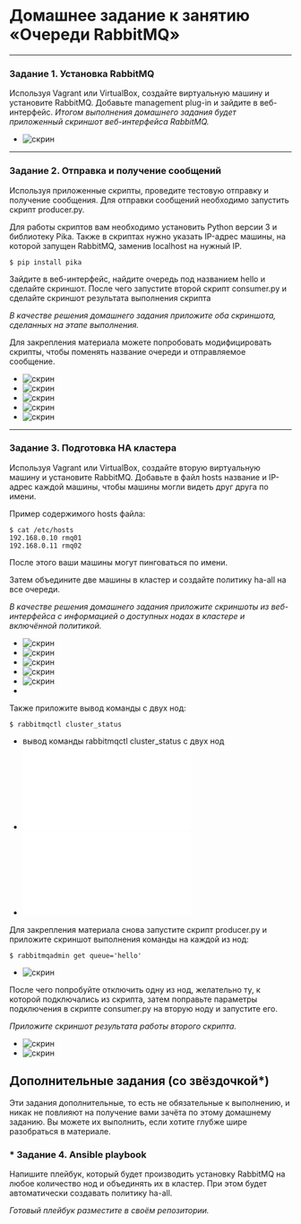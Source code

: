# Домашнее задание к занятию  «Очереди RabbitMQ»

---

### Задание 1. Установка RabbitMQ

Используя Vagrant или VirtualBox, создайте виртуальную машину и установите RabbitMQ.
Добавьте management plug-in и зайдите в веб-интерфейс.
*Итогом выполнения домашнего задания будет приложенный скриншот веб-интерфейса RabbitMQ.*

* ![скрин](img/hw-11-04/1.png)
---

### Задание 2. Отправка и получение сообщений

Используя приложенные скрипты, проведите тестовую отправку и получение сообщения.
Для отправки сообщений необходимо запустить скрипт producer.py.

Для работы скриптов вам необходимо установить Python версии 3 и библиотеку Pika.
Также в скриптах нужно указать IP-адрес машины, на которой запущен RabbitMQ, заменив localhost на нужный IP.

```shell script
$ pip install pika
```

Зайдите в веб-интерфейс, найдите очередь под названием hello и сделайте скриншот.
После чего запустите второй скрипт consumer.py и сделайте скриншот результата выполнения скрипта

*В качестве решения домашнего задания приложите оба скриншота, сделанных на этапе выполнения.*

Для закрепления материала можете попробовать модифицировать скрипты, чтобы поменять название очереди и отправляемое сообщение.
* ![скрин](img/hw-11-04/2-1.png)
* ![скрин](img/hw-11-04/2-2.png)
* ![скрин](img/hw-11-04/2-3.png)
* ![скрин](img/hw-11-04/2-4.png)
* ![скрин](img/hw-11-04/2-5.png)
---

### Задание 3. Подготовка HA кластера

Используя Vagrant или VirtualBox, создайте вторую виртуальную машину и установите RabbitMQ.
Добавьте в файл hosts название и IP-адрес каждой машины, чтобы машины могли видеть друг друга по имени.

Пример содержимого hosts файла:
```shell script
$ cat /etc/hosts
192.168.0.10 rmq01
192.168.0.11 rmq02
```
После этого ваши машины могут пинговаться по имени.

Затем объедините две машины в кластер и создайте политику ha-all на все очереди.

*В качестве решения домашнего задания приложите скриншоты из веб-интерфейса с информацией о доступных нодах в кластере и включённой политикой.*
* ![скрин](img/hw-11-04/3-1.png)
* ![скрин](img/hw-11-04/3-2.png)
* ![скрин](img/hw-11-04/3-3.png)
* ![скрин](img/hw-11-04/3-4.png)
* ![скрин](img/hw-11-04/3-5.png)
* 
Также приложите вывод команды с двух нод:

```shell script
$ rabbitmqctl cluster_status
```
* вывод команды rabbitmqctl cluster_status с двух нод
* ![cluster_status (s-elk)](img/hw-11-04/s-elk.txt)
* ![cluster_status (s-vm)](img/hw-11-04/s-vm.txt)

Для закрепления материала снова запустите скрипт producer.py и приложите скриншот выполнения команды на каждой из нод:

```shell script
$ rabbitmqadmin get queue='hello'
```
* ![скрин](img/hw-11-04/3-6.png)

После чего попробуйте отключить одну из нод, желательно ту, к которой подключались из скрипта, затем поправьте параметры подключения в скрипте consumer.py на вторую ноду и запустите его.

*Приложите скриншот результата работы второго скрипта.*

* ![скрин](img/hw-11-04/3-7.png)
* ![скрин](img/hw-11-04/3-8.png)


## Дополнительные задания (со звёздочкой*)
Эти задания дополнительные, то есть не обязательные к выполнению, и никак не повлияют на получение вами зачёта по этому домашнему заданию. Вы можете их выполнить, если хотите глубже шире разобраться в материале.

### * Задание 4. Ansible playbook

Напишите плейбук, который будет производить установку RabbitMQ на любое количество нод и объединять их в кластер.
При этом будет автоматически создавать политику ha-all.

*Готовый плейбук разместите в своём репозитории.*


